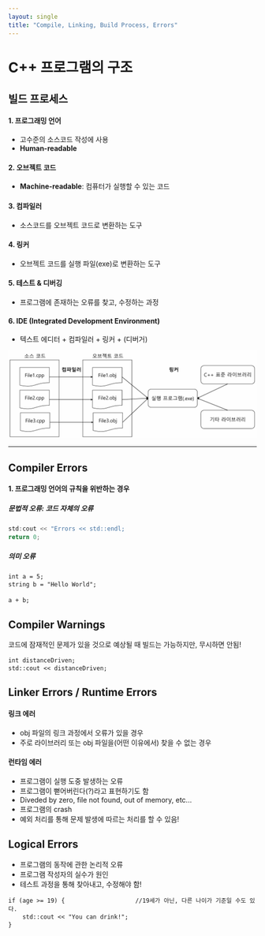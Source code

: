 ```yaml
---
layout: single
title: "Compile, Linking, Build Process, Errors"
---
```


# C++ 프로그램의 구조

## 빌드 프로세스

#### 1. 프로그래밍 언어
- 고수준의 소스코드 작성에 사용
- **Human-readable**

#### 2. 오브젝트 코드
- **Machine-readable**: 컴퓨터가 실행할 수 있는 코드

#### 3. 컴파일러
- 소스코드를 오브젝트 코드로 변환하는 도구

#### 4. 링커
- 오브젝트 코드를 실행 파일(exe)로 변환하는 도구

#### 5. 테스트 & 디버깅
- 프로그램에 존재하는 오류를 찾고, 수정하는 과정

#### 6. IDE (Integrated Development Environment)
- 텍스트 에디터 + 컴파일러 + 링커 + (디버거)

![C++ Build Process](../images/2025-01-26-Introduction%20and%20Variable/cpp_build_process.png)

---

## Compiler Errors

#### 1. 프로그래밍 언어의 규칙을 위반하는 경우
##### 문법적 오류: 코드 자체의 오류
```cpp
std:cout << "Errors << std::endl;
return 0;
```
##### 의미 오류
```
int a = 5;
string b = "Hello World";

a + b;
```
## Compiler Warnings
코드에 잠재적인 문제가 있을 것으로 예상될 때
빌드는 가능하지만, 무시하면 안됨!
```
int distanceDriven;
std::cout << distanceDriven;
```
## Linker Errors / Runtime Errors
#### 링크 에러
- obj 파일의 링크 과정에서 오류가 있을 경우
- 주로 라이브러리 또는 obj 파일을(어떤 이유에서) 찾을 수 없는 경우
#### 런타임 에러
- 프로그램이 실행 도중 발생하는 오류
- 프로그램이 뻗어버린다(?)라고 표현하기도 함
- Diveded by zero, file not found, out of memory, etc...
- 프로그램의 crash
- 예외 처리를 통해 문제 발생에 따르는 처리를 할 수 있음!
## Logical Errors
- 프로그램의 동작에 관한 논리적 오류
- 프로그램 작성자의 실수가 원인 
- 테스트 과정을 통해 찾아내고, 수정해야 함!
```
if (age >= 19) {                    //19세가 아닌, 다른 나이가 기준일 수도 있다.
    std::cout << "You can drink!"; 
}
```